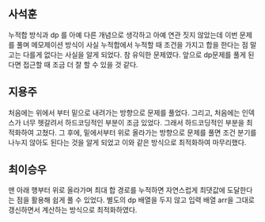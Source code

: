 ﻿## 사석훈
누적합 방식과 dp 를 아예 다른 개념으로 생각하고 아예 연관 짓지 않았는데 이번 문제를 풀며 메모제이션 방식이 사실 누적합에서 누적할 때 조건을 가지고 합을 한다는 점 말고는 다를게 없다는 사실을 알게 되었다. 참 유익한 문제였다.    앞으로 dp문제를 풀게 된다면 접근할 때 조금 더 잘 할 수 있을 것 같다.
## 지용주
처음에는 위에서 부터 밑으로 내려가는 방향으로 문제를 풀었다. 그리고, 처음에는 인덱스가 너무 헷갈려서 하드코딩적인 부분이 조금 있었다. 그래서 하드코딩적인 부분을 최적화하여 고쳤다. 그 후에, 밑에서부터 위로 올라가는 방향으로 문제를 풀면 조건 분기를 나누지 않아도 된다는 것을 알게 되었고 이와 같은 방식으로 최적화하여 마무리했다. 
## 최이승우
맨 아래 행부터 위로 올라가며 최대 합 경로를 누적하면 자연스럽게 최댓값에 도달한다는 점을 활용해 쉽게 풀 수 있었다. 별도의 dp 배열을 두지 않고 입력 배열 arr을 그대로 갱신하면서 계산하는 방식으로 최적화하였다.
